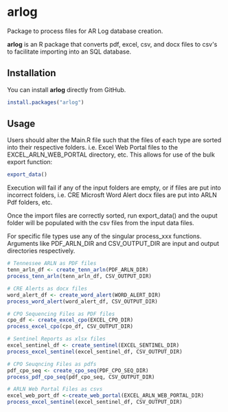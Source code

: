 # arlog
Package to process files for AR Log database creation.

**arlog** is an R package that converts pdf, excel, csv, and docx files to csv's to facilitate importing into an SQL database. 

## Installation

You can install **arlog** directly from GitHub.

```r
install.packages("arlog")
```

## Usage
Users should alter the Main.R file such that the files of each type are sorted into their respective folders. 
i.e. Excel Web Portal files to the EXCEL_ARLN_WEB_PORTAL directory, etc. This allows for use of the bulk export function: 
```r
export_data()
```
Execution will fail if any of the input folders are empty, or if files are put into incorrect folders, i.e. CRE Microsft Word Alert docx files are put into ARLN Pdf folders, etc.  

Once the import files are correctly sorted, run export_data() and the ouput folder will be populated with the csv files from the input data files. 

For specific file types use any of the singular process_xxx functions. Arguments like PDF_ARLN_DIR and CSV_OUTPUT_DIR are input and output directories respectively.
  ```r
  # Tennessee ARLN as PDF files
  tenn_arln_df <- create_tenn_arln(PDF_ARLN_DIR)
  process_tenn_arln(tenn_arln_df, CSV_OUTPUT_DIR)

  # CRE Alerts as docx files
  word_alert_df <- create_word_alert(WORD_ALERT_DIR)
  process_word_alert(word_alert_df, CSV_OUTPUT_DIR)

  # CPO Sequencing Files as PDF files
  cpo_df <- create_excel_cpo(EXCEL_CPO_DIR)
  process_excel_cpo(cpo_df, CSV_OUTPUT_DIR)

  # Sentinel Reports as xlsx files
  excel_sentinel_df <- create_sentinel(EXCEL_SENTINEL_DIR)
  process_excel_sentinel(excel_sentinel_df, CSV_OUTPUT_DIR)

  # CPO Seuqncing Files as pdfs
  pdf_cpo_seq <- create_cpo_seq(PDF_CPO_SEQ_DIR)
  process_pdf_cpo_seq(pdf_cpo_seq, CSV_OUTPUT_DIR)

  # ARLN Web Portal Files as csvs
  excel_web_port_df <-create_web_portal(EXCEL_ARLN_WEB_PORTAL_DIR)
  process_excel_sentinel(excel_sentinel_df, CSV_OUTPUT_DIR)
  

